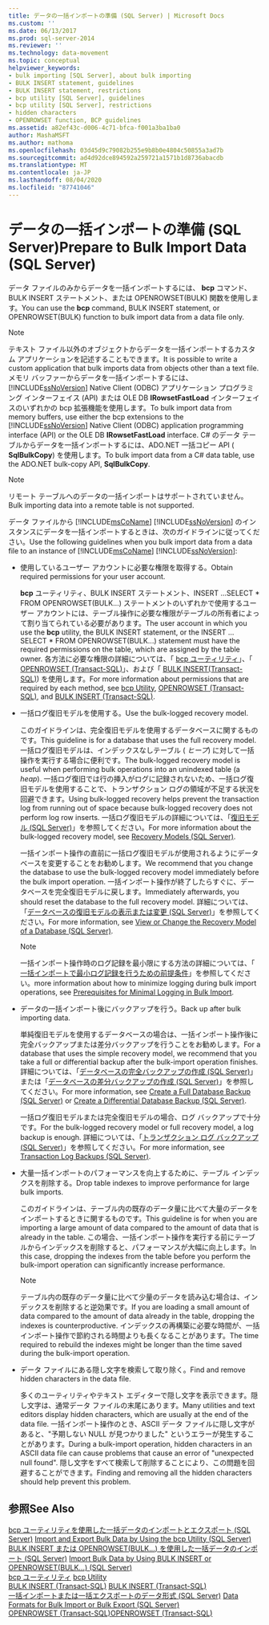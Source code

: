 ```yaml
---
title: データの一括インポートの準備 (SQL Server) | Microsoft Docs
ms.custom: ''
ms.date: 06/13/2017
ms.prod: sql-server-2014
ms.reviewer: ''
ms.technology: data-movement
ms.topic: conceptual
helpviewer_keywords:
- bulk importing [SQL Server], about bulk importing
- BULK INSERT statement, guidelines
- BULK INSERT statement, restrictions
- bcp utility [SQL Server], guidelines
- bcp utility [SQL Server], restrictions
- hidden characters
- OPENROWSET function, BCP guidelines
ms.assetid: a82ef43c-d006-4c71-bfca-f001a3ba1ba0
author: MashaMSFT
ms.author: mathoma
ms.openlocfilehash: 03d45d9c79082b255e9b8b0e4804c50855a3ad7b
ms.sourcegitcommit: ad4d92dce894592a259721a1571b1d8736abacdb
ms.translationtype: MT
ms.contentlocale: ja-JP
ms.lasthandoff: 08/04/2020
ms.locfileid: "87741046"
---
```

# <a name="prepare-to-bulk-import-data-sql-server"></a><span data-ttu-id="45b60-102">データの一括インポートの準備 (SQL Server)</span><span class="sxs-lookup"><span data-stu-id="45b60-102">Prepare to Bulk Import Data (SQL Server)</span></span>
  <span data-ttu-id="45b60-103">データ ファイルのみからデータを一括インポートするには、 **bcp** コマンド、BULK INSERT ステートメント、または OPENROWSET(BULK) 関数を使用します。</span><span class="sxs-lookup"><span data-stu-id="45b60-103">You can use the **bcp** command, BULK INSERT statement, or OPENROWSET(BULK) function to bulk import data from a data file only.</span></span>  
  
> [!NOTE]  
>  <span data-ttu-id="45b60-104">テキスト ファイル以外のオブジェクトからデータを一括インポートするカスタム アプリケーションを記述することもできます。</span><span class="sxs-lookup"><span data-stu-id="45b60-104">It is possible to write a custom application that bulk imports data from objects other than a text file.</span></span> <span data-ttu-id="45b60-105">メモリ バッファーからデータを一括インポートするには、 [!INCLUDE[ssNoVersion](../../includes/ssnoversion-md.md)] Native Client (ODBC) アプリケーション プログラミング インターフェイス (API) または OLE DB **IRowsetFastLoad** インターフェイスのいずれかの bcp 拡張機能を使用します。</span><span class="sxs-lookup"><span data-stu-id="45b60-105">To bulk import data from memory buffers, use either the bcp extensions to the [!INCLUDE[ssNoVersion](../../includes/ssnoversion-md.md)] Native Client (ODBC) application programming interface (API) or the OLE DB **IRowsetFastLoad** interface.</span></span>  <span data-ttu-id="45b60-106">C# のデータ テーブルからデータを一括インポートするには、ADO.NET 一括コピー API ( **SqlBulkCopy**) を使用します。</span><span class="sxs-lookup"><span data-stu-id="45b60-106">To bulk import data from a C# data table, use the ADO.NET bulk-copy API, **SqlBulkCopy**.</span></span>  
  
> [!NOTE]  
>  <span data-ttu-id="45b60-107">リモート テーブルへのデータの一括インポートはサポートされていません。</span><span class="sxs-lookup"><span data-stu-id="45b60-107">Bulk importing data into a remote table is not supported.</span></span>  
  
 <span data-ttu-id="45b60-108">データ ファイルから [!INCLUDE[msCoName](../../includes/msconame-md.md)] [!INCLUDE[ssNoVersion](../../includes/ssnoversion-md.md)] のインスタンスにデータを一括インポートするときは、次のガイドラインに従ってください。</span><span class="sxs-lookup"><span data-stu-id="45b60-108">Use the following guidelines when you bulk import data from a data file to an instance of [!INCLUDE[msCoName](../../includes/msconame-md.md)] [!INCLUDE[ssNoVersion](../../includes/ssnoversion-md.md)]:</span></span>  
  
-   <span data-ttu-id="45b60-109">使用しているユーザー アカウントに必要な権限を取得する。</span><span class="sxs-lookup"><span data-stu-id="45b60-109">Obtain required permissions for your user account.</span></span>  
  
     <span data-ttu-id="45b60-110">**bcp** ユーティリティ、BULK INSERT ステートメント、INSERT ...SELECT \* FROM OPENROWSET(BULK...) ステートメントのいずれかで使用するユーザー アカウントには、テーブル操作に必要な権限がテーブルの所有者によって割り当てられている必要があります。</span><span class="sxs-lookup"><span data-stu-id="45b60-110">The user account in which you use the **bcp** utility, the BULK INSERT statement, or the INSERT ... SELECT \* FROM OPENROWSET(BULK...) statement must have the required permissions on the table, which are assigned by the table owner.</span></span> <span data-ttu-id="45b60-111">各方法に必要な権限の詳細については、「 [bcp ユーティリティ](../../tools/bcp-utility.md)」、「 [OPENROWSET &#40;Transact-SQL&#41;](/sql/t-sql/functions/openrowset-transact-sql)」、および「 [BULK INSERT&#40;Transact-SQL&#41;](/sql/t-sql/statements/bulk-insert-transact-sql)) を使用します。</span><span class="sxs-lookup"><span data-stu-id="45b60-111">For more information about permissions that are required by each method, see [bcp Utility](../../tools/bcp-utility.md), [OPENROWSET &#40;Transact-SQL&#41;](/sql/t-sql/functions/openrowset-transact-sql), and [BULK INSERT &#40;Transact-SQL&#41;](/sql/t-sql/statements/bulk-insert-transact-sql).</span></span>  
  
-   <span data-ttu-id="45b60-112">一括ログ復旧モデルを使用する。</span><span class="sxs-lookup"><span data-stu-id="45b60-112">Use the bulk-logged recovery model.</span></span>  
  
     <span data-ttu-id="45b60-113">このガイドラインは、完全復旧モデルを使用するデータベースに関するものです。</span><span class="sxs-lookup"><span data-stu-id="45b60-113">This guideline is for a database that uses the full recovery model.</span></span> <span data-ttu-id="45b60-114">一括ログ復旧モデルは、インデックスなしテーブル ( *ヒープ*) に対して一括操作を実行する場合に便利です。</span><span class="sxs-lookup"><span data-stu-id="45b60-114">The bulk-logged recovery model is useful when performing bulk operations into an unindexed table (a *heap*).</span></span> <span data-ttu-id="45b60-115">一括ログ復旧では行の挿入がログに記録されないため、一括ログ復旧モデルを使用することで、トランザクション ログの領域が不足する状況を回避できます。</span><span class="sxs-lookup"><span data-stu-id="45b60-115">Using bulk-logged recovery helps prevent the transaction log from running out of space because bulk-logged recovery does not perform log row inserts.</span></span> <span data-ttu-id="45b60-116">一括ログ復旧モデルの詳細については、「[復旧モデル &#40;SQL Server&#41;](../backup-restore/recovery-models-sql-server.md)」を参照してください。</span><span class="sxs-lookup"><span data-stu-id="45b60-116">For more information about the bulk-logged recovery model, see [Recovery Models &#40;SQL Server&#41;](../backup-restore/recovery-models-sql-server.md).</span></span>  
  
     <span data-ttu-id="45b60-117">一括インポート操作の直前に一括ログ復旧モデルが使用されるようにデータベースを変更することをお勧めします。</span><span class="sxs-lookup"><span data-stu-id="45b60-117">We recommend that you change the database to use the bulk-logged recovery model immediately before the bulk import operation.</span></span> <span data-ttu-id="45b60-118">一括インポート操作が終了したらすぐに、データベースを完全復旧モデルに戻します。</span><span class="sxs-lookup"><span data-stu-id="45b60-118">Immediately afterwards, you should reset the database to the full recovery model.</span></span> <span data-ttu-id="45b60-119">詳細については、「[データベースの復旧モデルの表示または変更 &#40;SQL Server&#41;](../backup-restore/view-or-change-the-recovery-model-of-a-database-sql-server.md)」を参照してください。</span><span class="sxs-lookup"><span data-stu-id="45b60-119">For more information, see [View or Change the Recovery Model of a Database &#40;SQL Server&#41;](../backup-restore/view-or-change-the-recovery-model-of-a-database-sql-server.md).</span></span>  
  
    > [!NOTE]  
    >  <span data-ttu-id="45b60-120">一括インポート操作時のログ記録を最小限にする方法の詳細については、「 [一括インポートで最小ログ記録を行うための前提条件](prerequisites-for-minimal-logging-in-bulk-import.md)」を参照してください。</span><span class="sxs-lookup"><span data-stu-id="45b60-120">more information about how to minimize logging during bulk import operations, see [Prerequisites for Minimal Logging in Bulk Import](prerequisites-for-minimal-logging-in-bulk-import.md).</span></span>  
  
-   <span data-ttu-id="45b60-121">データの一括インポート後にバックアップを行う。</span><span class="sxs-lookup"><span data-stu-id="45b60-121">Back up after bulk importing data.</span></span>  
  
     <span data-ttu-id="45b60-122">単純復旧モデルを使用するデータベースの場合は、一括インポート操作後に完全バックアップまたは差分バックアップを行うことをお勧めします。</span><span class="sxs-lookup"><span data-stu-id="45b60-122">For a database that uses the simple recovery model, we recommend that you take a full or differential backup after the bulk-import operation finishes.</span></span> <span data-ttu-id="45b60-123">詳細については、「[データベースの完全バックアップの作成 &#40;SQL Server&#41;](../backup-restore/create-a-full-database-backup-sql-server.md)」または「[データベースの差分バックアップの作成 &#40;SQL Server&#41;](../backup-restore/create-a-differential-database-backup-sql-server.md)」を参照してください。</span><span class="sxs-lookup"><span data-stu-id="45b60-123">For more information, see [Create a Full Database Backup &#40;SQL Server&#41;](../backup-restore/create-a-full-database-backup-sql-server.md) or [Create a Differential Database Backup &#40;SQL Server&#41;](../backup-restore/create-a-differential-database-backup-sql-server.md).</span></span>  
  
     <span data-ttu-id="45b60-124">一括ログ復旧モデルまたは完全復旧モデルの場合、ログ バックアップで十分です。</span><span class="sxs-lookup"><span data-stu-id="45b60-124">For the bulk-logged recovery model or full recovery model, a log backup is enough.</span></span> <span data-ttu-id="45b60-125">詳細については、「[トランザクション ログ バックアップ &#40;SQL Server&#41;](../backup-restore/transaction-log-backups-sql-server.md)」を参照してください。</span><span class="sxs-lookup"><span data-stu-id="45b60-125">For more information, see [Transaction Log Backups &#40;SQL Server&#41;](../backup-restore/transaction-log-backups-sql-server.md).</span></span>  
  
-   <span data-ttu-id="45b60-126">大量一括インポートのパフォーマンスを向上するために、テーブル インデックスを削除する。</span><span class="sxs-lookup"><span data-stu-id="45b60-126">Drop table indexes to improve performance for large bulk imports.</span></span>  
  
     <span data-ttu-id="45b60-127">このガイドラインは、テーブル内の既存のデータ量に比べて大量のデータをインポートするときに関するものです。</span><span class="sxs-lookup"><span data-stu-id="45b60-127">This guideline is for when you are importing a large amount of data compared to the amount of data that is already in the table.</span></span> <span data-ttu-id="45b60-128">この場合、一括インポート操作を実行する前にテーブルからインデックスを削除すると、パフォーマンスが大幅に向上します。</span><span class="sxs-lookup"><span data-stu-id="45b60-128">In this case, dropping the indexes from the table before you perform the bulk-import operation can significantly increase performance.</span></span>  
  
    > [!NOTE]  
    >  <span data-ttu-id="45b60-129">テーブル内の既存のデータ量に比べて少量のデータを読み込む場合は、インデックスを削除すると逆効果です。</span><span class="sxs-lookup"><span data-stu-id="45b60-129">If you are loading a small amount of data compared to the amount of data already in the table, dropping the indexes is counterproductive.</span></span> <span data-ttu-id="45b60-130">インデックスの再構築に必要な時間が、一括インポート操作で節約される時間よりも長くなることがあります。</span><span class="sxs-lookup"><span data-stu-id="45b60-130">The time required to rebuild the indexes might be longer than the time saved during the bulk-import operation.</span></span>  
  
-   <span data-ttu-id="45b60-131">データ ファイルにある隠し文字を検索して取り除く。</span><span class="sxs-lookup"><span data-stu-id="45b60-131">Find and remove hidden characters in the data file.</span></span>  
  
     <span data-ttu-id="45b60-132">多くのユーティリティやテキスト エディターで隠し文字を表示できます。隠し文字は、通常データ ファイルの末尾にあります。</span><span class="sxs-lookup"><span data-stu-id="45b60-132">Many utilities and text editors display hidden characters, which are usually at the end of the data file.</span></span> <span data-ttu-id="45b60-133">一括インポート操作のとき、ASCII データ ファイルに隠し文字があると、"予期しない NULL が見つかりました" というエラーが発生することがあります。</span><span class="sxs-lookup"><span data-stu-id="45b60-133">During a bulk-import operation, hidden characters in an ASCII data file can cause problems that cause an error of "unexpected null found".</span></span> <span data-ttu-id="45b60-134">隠し文字をすべて検索して削除することにより、この問題を回避することができます。</span><span class="sxs-lookup"><span data-stu-id="45b60-134">Finding and removing all the hidden characters should help prevent this problem.</span></span>  
  
## <a name="see-also"></a><span data-ttu-id="45b60-135">参照</span><span class="sxs-lookup"><span data-stu-id="45b60-135">See Also</span></span>  
 <span data-ttu-id="45b60-136">[bcp ユーティリティを使用した一括データのインポートとエクスポート &#40;SQL Server&#41;](import-and-export-bulk-data-by-using-the-bcp-utility-sql-server.md) </span><span class="sxs-lookup"><span data-stu-id="45b60-136">[Import and Export Bulk Data by Using the bcp Utility &#40;SQL Server&#41;](import-and-export-bulk-data-by-using-the-bcp-utility-sql-server.md) </span></span>  
 <span data-ttu-id="45b60-137">[BULK INSERT または OPENROWSET&#40;BULK...&#41; を使用した一括データのインポート &#40;SQL Server&#41;](import-bulk-data-by-using-bulk-insert-or-openrowset-bulk-sql-server.md) </span><span class="sxs-lookup"><span data-stu-id="45b60-137">[Import Bulk Data by Using BULK INSERT or OPENROWSET&#40;BULK...&#41; &#40;SQL Server&#41;](import-bulk-data-by-using-bulk-insert-or-openrowset-bulk-sql-server.md) </span></span>  
 <span data-ttu-id="45b60-138">[bcp ユーティリティ](../../tools/bcp-utility.md) </span><span class="sxs-lookup"><span data-stu-id="45b60-138">[bcp Utility](../../tools/bcp-utility.md) </span></span>  
 <span data-ttu-id="45b60-139">[BULK INSERT &#40;Transact-SQL&#41;](/sql/t-sql/statements/bulk-insert-transact-sql) </span><span class="sxs-lookup"><span data-stu-id="45b60-139">[BULK INSERT &#40;Transact-SQL&#41;](/sql/t-sql/statements/bulk-insert-transact-sql) </span></span>  
 <span data-ttu-id="45b60-140">[一括インポートまたは一括エクスポートのデータ形式 &#40;SQL Server&#41;](data-formats-for-bulk-import-or-bulk-export-sql-server.md) </span><span class="sxs-lookup"><span data-stu-id="45b60-140">[Data Formats for Bulk Import or Bulk Export &#40;SQL Server&#41;](data-formats-for-bulk-import-or-bulk-export-sql-server.md) </span></span>  
 [<span data-ttu-id="45b60-141">OPENROWSET &#40;Transact-SQL&#41;</span><span class="sxs-lookup"><span data-stu-id="45b60-141">OPENROWSET &#40;Transact-SQL&#41;</span></span>](/sql/t-sql/functions/openrowset-transact-sql)  
  
  
